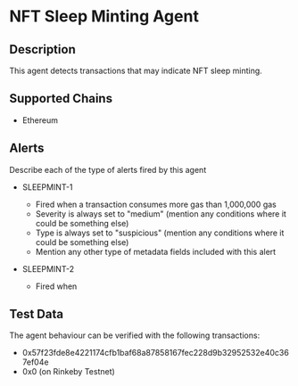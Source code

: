 # NFT Sleep Minting Agent

## Description

This agent detects transactions that may indicate NFT sleep minting.

## Supported Chains

- Ethereum

## Alerts

Describe each of the type of alerts fired by this agent

- SLEEPMINT-1
  - Fired when a transaction consumes more gas than 1,000,000 gas
  - Severity is always set to "medium" (mention any conditions where it could be something else)
  - Type is always set to "suspicious" (mention any conditions where it could be something else)
  - Mention any other type of metadata fields included with this alert

- SLEEPMINT-2
  - Fired when

## Test Data

The agent behaviour can be verified with the following transactions:

- 0x57f23fde8e4221174cfb1baf68a87858167fec228d9b32952532e40c367ef04e
- 0x0 (on Rinkeby Testnet)
